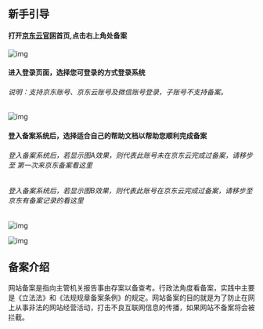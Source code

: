 ## 新手引导

#### 打开[**京东云官网**](https://www.jdcloud.com/cn/)首页,点击右上角处备案

![img](https://github.com/jdcloudcom/cn/blob/zhaomeichen-beian-20220308/documentation/Domain-Name-%26-License/Image-Domain/ZMC-Image-Domain/1-home-page.png)

#### 进入登录页面，选择您可登录的方式登录系统

###### 说明：支持京东账号、京东云账号及微信账号登录，子账号不支持备案。

![img](https://github.com/jdcloudcom/cn/blob/zhaomeichen-beian-20220308/documentation/Domain-Name-%26-License/Image-Domain/ZMC-Image-Domain/2-log-in.png)

#### 登入备案系统后，选择适合自己的帮助文档以帮助您顺利完成备案

###### 登入备案系统后，若显示图A效果，则代表此账号未在京东云完成过备案，请移步至 第一次来京东备案看这里

###### 登入备案系统后，若显示图B效果，则代表此账号在京东云完成过备案，请移步至 京东有备案记录的看这里

![img](https://github.com/jdcloudcom/cn/blob/zhaomeichen-beian-20220308/documentation/Domain-Name-%26-License/Image-Domain/ZMC-Image-Domain/3-first.png)

![img](https://github.com/jdcloudcom/cn/blob/zhaomeichen-beian-20220308/documentation/Domain-Name-%26-License/Image-Domain/ZMC-Image-Domain/4-have-1.png)

## 备案介绍

   网站备案是指向主管机关报告事由存案以备查考。行政法角度看备案，实践中主要是《立法法》和《法规规章备案条例》的规定。网站备案的目的就是为了防止在网上从事非法的网站经营活动，打击不良互联网信息的传播，如果网站不备案将会被拦截。

